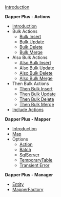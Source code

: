 [Introduction][dapper_introduction]

**Dapper Plus -  Actions**
- [Introduction][dapper_actions_introduction]
- Bulk Actions
   - [Bulk Insert][dapper_bulk_insert]
   - [Bulk Update][dapper_bulk_update]
   - [Bulk Delete][dapper_bulk_delete]
   - [Bulk Merge][dapper_bulk_merge]
- Also Bulk Actions
   - [Also Bulk Insert][dapper_also_bulk_insert]
   - [Also Bulk Update][dapper_also_bulk_update]
   - [Also Bulk Delete][dapper_also_bulk_delete]
   - [Also Bulk Merge][dapper_also_bulk_merge]
- Then Bulk Actions
   - [Then Bulk Insert][dapper_then_bulk_insert]
   - [Then Bulk Update][dapper_then_bulk_update]
   - [Then Bulk Delete][dapper_then_bulk_delete]
   - [Then Bulk Merge][dapper_then_bulk_merge]
- [Include Actions][dapper_include_actions]

**Dapper Plus - Mapper**
- [Introduction][dapper_mapper_introduction]
- [Map][dapper_mapper_map]
- Options
   - [Action][dapper_mapper_action]
   - [Batch][dapper_mapper_batch]
   - [SqlServer][dapper_mapper_sqlserver]
   - [TemporaryTable][dapper_mapper_temporarytable]
   - [Transient Error][dapper_mapper_transient_error]
 
**Dapper Plus - Manager**
- [Entity][dapper_manager_entity]
- [MapperFactory][dapper_manager_mapperfactory]


   
[dapper_introduction]:https://github.com/zzzprojects/Dapper-Plus/wiki/dapper-plus-introduction

[dapper_actions_introduction]:https://github.com/zzzprojects/Dapper-Plus/wiki/dapper-plus-actions-introduction

[dapper_bulk_insert]:https://github.com/zzzprojects/Dapper-Plus/wiki/dapper-plus-bulk-insert
[dapper_bulk_update]:https://github.com/zzzprojects/Dapper-Plus/wiki/dapper-plus-bulk-update
[dapper_bulk_delete]:https://github.com/zzzprojects/Dapper-Plus/wiki/dapper-plus-bulk-delete
[dapper_bulk_merge]:https://github.com/zzzprojects/Dapper-Plus/wiki/dapper-plus-bulk-merge

[dapper_also_bulk_insert]:https://github.com/zzzprojects/Dapper-Plus/wiki/dapper-plus-also-bulk-insert
[dapper_also_bulk_update]:https://github.com/zzzprojects/Dapper-Plus/wiki/dapper-plus-also-bulk-update
[dapper_also_bulk_delete]:https://github.com/zzzprojects/Dapper-Plus/wiki/dapper-plus-also-bulk-delete
[dapper_also_bulk_merge]:https://github.com/zzzprojects/Dapper-Plus/wiki/dapper-plus-also-bulk-merge

[dapper_then_bulk_insert]:https://github.com/zzzprojects/Dapper-Plus/wiki/dapper-plus-then-bulk-insert
[dapper_then_bulk_update]:https://github.com/zzzprojects/Dapper-Plus/wiki/dapper-plus-then-bulk-update
[dapper_then_bulk_delete]:https://github.com/zzzprojects/Dapper-Plus/wiki/dapper-plus-then-bulk-delete
[dapper_then_bulk_merge]:https://github.com/zzzprojects/Dapper-Plus/wiki/dapper-plus-then-bulk-merge

[dapper_include_actions]:https://github.com/zzzprojects/Dapper-Plus/wiki/dapper-plus-include-actions

[dapper_mapper_introduction]:https://github.com/zzzprojects/Dapper-Plus/wiki/dapper-plus-mapper-introduction
[dapper_mapper_map]:https://github.com/zzzprojects/Dapper-Plus/wiki/dapper-plus-mapper-map

[dapper_mapper_action]:https://github.com/zzzprojects/Dapper-Plus/wiki/dapper-plus-mapper-action
[dapper_mapper_batch]:https://github.com/zzzprojects/Dapper-Plus/wiki/dapper-plus-mapper-batch
[dapper_mapper_sqlserver]:https://github.com/zzzprojects/Dapper-Plus/wiki/dapper-plus-mapper-sqlserver
[dapper_mapper_temporarytable]:https://github.com/zzzprojects/Dapper-Plus/wiki/dapper-plus-mapper-temporarytable
[dapper_mapper_transient_error]:https://github.com/zzzprojects/Dapper-Plus/wiki/dapper-plus-mapper-transient-error

[dapper_manager_entity]:https://github.com/zzzprojects/Dapper-Plus/wiki/dapper-plus-manager-entity
[dapper_manager_mapperfactory]:https://github.com/zzzprojects/Dapper-Plus/wiki/dapper-plus-manager-default-config


